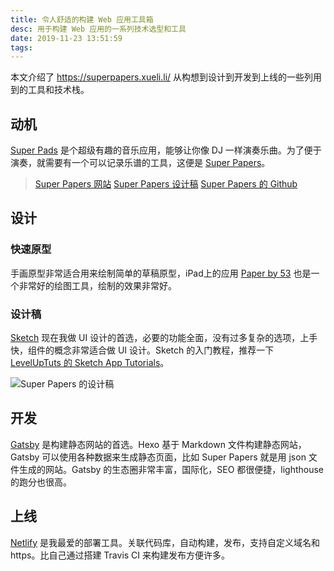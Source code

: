 ```yaml
---
title: 令人舒适的构建 Web 应用工具箱
desc: 用于构建 Web 应用的一系列技术选型和工具
date: 2019-11-23 13:51:59
tags:
---
```


本文介绍了 https://superpapers.xueli.li/ 从构想到设计到开发到上线的一些列用到的工具和技术栈。

<!--more-->

## 动机

[Super Pads](http://superpadsapp.com/) 是个超级有趣的音乐应用，能够让你像 DJ 一样演奏乐曲。为了便于演奏，就需要有一个可以记录乐谱的工具，这便是 [Super Papers](https://superpapers.xueli.li/)。

> [Super Papers 网站](https://superpapers.xueli.li/)
> [Super Papers 设计稿](https://dribbble.com/shots/7976441-Super-Papers-Web-UI)
> [Super Papers 的 Github](https://github.com/mixj93/superpapers)

## 设计

### 快速原型

手画原型非常适合用来绘制简单的草稿原型，iPad上的应用 [Paper by 53](https://www.fiftythree.com/) 也是一个非常好的绘图工具，绘制的效果非常好。

### 设计稿

[Sketch](https://www.sketch.com/) 现在我做 UI 设计的首选，必要的功能全面，没有过多复杂的选项，上手快，组件的概念非常适合做 UI 设计。Sketch 的入门教程，推荐一下 [LevelUpTuts 的 Sketch App Tutorials](https://www.youtube.com/playlist?list=PLLnpHn493BHE6UIsdKYlS5zu-ZYvx22CS)。

![Super Papers 的设计稿](https://user-images.githubusercontent.com/12998118/69474514-10534100-0dfd-11ea-942b-2d3c59ba6642.png)

## 开发

[Gatsby](https://www.gatsbyjs.org/) 是构建静态网站的首选。Hexo 基于 Markdown 文件构建静态网站，Gatsby 可以使用各种数据来生成静态页面，比如 Super Papers 就是用 json 文件生成的网站。Gatsby 的生态圈非常丰富，国际化，SEO 都很便捷，lighthouse 的跑分也很高。

## 上线

[Netlify](https://www.netlify.com/) 是我最爱的部署工具。关联代码库，自动构建，发布，支持自定义域名和 https。比自己通过搭建 Travis CI 来构建发布方便许多。
